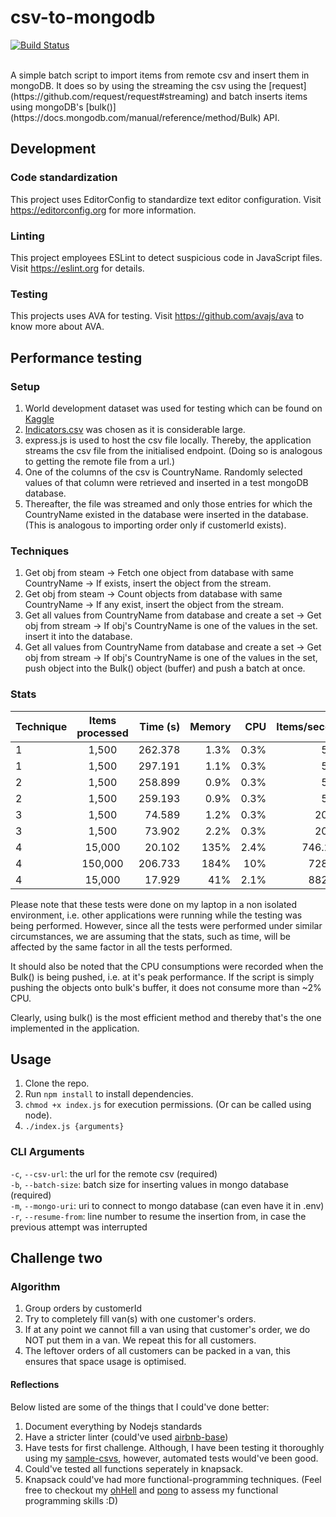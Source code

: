 # csv-to-mongodb
[![Build Status](https://www.travis-ci.com/harsilspatel/csv-to-mongodb.svg?token=yLgWGY7CNm621frWpHzZ&branch=master)](https://www.travis-ci.com/harsilspatel/csv-to-mongodb)

</br>
A simple batch script to import items from remote csv and insert them in mongoDB. It does so by using the streaming the csv using the [request](https://github.com/request/request#streaming) and batch inserts items using mongoDB's [bulk()](https://docs.mongodb.com/manual/reference/method/Bulk) API.

## Development
### Code standardization
This project uses EditorConfig to standardize text editor configuration.
Visit https://editorconfig.org for more information.

### Linting
This project employees ESLint to detect suspicious code in JavaScript files.
Visit https://eslint.org for details.

### Testing
This projects uses AVA for testing.
Visit https://github.com/avajs/ava to know more about AVA.

## Performance testing
### Setup
1. World development dataset was used for testing which can be found on [Kaggle](https://www.kaggle.com/worldbank/world-development-indicators)
2. [Indicators.csv](https://www.kaggle.com/worldbank/world-development-indicators#Indicators.csv) was chosen as it is considerable large.
3. express.js is used to host the csv file locally. Thereby, the application streams the csv file from the initialised endpoint. (Doing so is analogous to getting the remote file from a url.)
4. One of the columns of the csv is CountryName. Randomly selected values of that column were retrieved and inserted in a test mongoDB database.
5. Thereafter, the file was streamed and only those entries for which the CountryName existed in the database were inserted in the database. (This is analogous to importing order only if customerId exists).

### Techniques
1. Get obj from steam -> Fetch one object from database with same CountryName -> If exists, insert the object from the stream.
2. Get obj from steam -> Count objects from database with same CountryName -> If any exist, insert the object from the stream.
3. Get all values from CountryName from database and create a set -> Get obj from stream -> If obj's CountryName is one of the values in the set. insert it into the database.
4. Get all values from CountryName from database and create a set -> Get obj from stream -> If obj's CountryName is one of the values in the set, push object into the Bulk() object (buffer) and push a batch at once.

### Stats

| Technique     | Items processed | Time (s)  | Memory | CPU | Items/second | Links | Screenshot|
| ------------- |:-------------:| -----:|-----:| -----:| -----:|  -----:| -----:|
| 1 | 1,500     |    262.378 | 1.3% | 0.3% | 5.72 | [🔗](/performance-testing/test-4.11.29-AM-Indicators-1500.json) | [📸](/performance-testing/v1-1.png) |
| 1 | 1,500     |    297.191 | 1.1% | 0.3% | 5.05 | [🔗](/performance-testing/test-5.10.02-AM-Indicators-1500.json) | [📸](/performance-testing/v1-2.png) |
| 2 | 1,500     |    258.899 | 0.9% | 0.3% | 5.81 | [🔗](/performance-testing/test-5.17.45-AM-Indicators-1500.json) | [📸](/performance-testing/v2-1.png) |
| 2 | 1,500     |    259.193 | 0.9% | 0.3% | 5.79 | [🔗](/performance-testing/test-5.23.40-AM-Indicators-1500.json) | [📸](/performance-testing/v2-2.png) |
| 3 | 1,500     |    74.589 | 1.2% | 0.3% | 20.13| [🔗](/performance-testing/test-5.44.47-AM-Indicators-1500.json) | [📸](/performance-testing/v3-1.png) |
| 3 | 1,500     |    73.902 | 2.2% | 0.3% | 20.29 | [🔗](/performance-testing/test-5.46.13-AM-Indicators-1500.json) | [📸](/performance-testing/v3-2.png) |
| 4 | 15,000      |    20.102 |  135% | 2.4% | 746.226 | [🔗](/performance-testing/test-6.28.00-AM-Indicators-15000.json) | [📸](v4-1.png) |
| 4 | 150,000     |    206.733 | 184% | 10% | 728.15 | [🔗](/performance-testing/test-6.37.26-AM-Indicators-150000.json) | [📸](v4-2.png) |
| 4 | 15,000      |  17.929 | 41% | 2.1% | 882.35 | [🔗](/performance-testing/test-11.41.37-AM-Indicators-15000.json) | [📸](v4-3.png) |

Please note that these tests were done on my laptop in a non isolated environment, i.e. other applications were running while the testing was being performed. However, since all the tests were performed under similar circumstances, we are assuming that the stats, such as time, will be affected by the same factor in all the tests performed.

It should also be noted that the CPU consumptions were recorded when the Bulk() is being pushed, i.e. at it's peak performance. If the script is simply pushing the objects onto bulk's buffer, it does not consume more than ~2% CPU.

Clearly, using bulk() is the most efficient method and thereby that's the one implemented in the application.

## Usage
1. Clone the repo.
2. Run `npm install` to install dependencies.
3. `chmod +x index.js` for execution permissions. (Or can be called using node).
4. `./index.js {arguments}`

### CLI Arguments
`-c`, `--csv-url`: the url for the remote csv (required) </br>
`-b`, `--batch-size`: batch size for inserting values in mongo database (required) </br>
`-m`, `--mongo-uri`: uri to connect to mongo database (can even have it in .env) </br>
`-r`, `--resume-from`: line number to resume the insertion from, in case the previous attempt was interrupted </br>


## Challenge two
### Algorithm
1. Group orders by customerId
2. Try to completely fill van(s) with one customer's orders.
3. If at any point we cannot fill a van using that customer's order, we do NOT put them in a van. We repeat this for all customers.
4. The leftover orders of all customers can be packed in a van, this ensures that space usage is optimised.


#### Reflections
Below listed are some of the things that I could've done better:
1. Document everything by Nodejs standards
2. Have a stricter linter (could've used [airbnb-base](https://www.npmjs.com/package/eslint-config-airbnb-base))
3. Have tests for first challenge. Although, I have been testing it thoroughly using my [sample-csvs](https://github.com/harsilspatel/csv-to-mongodb/tree/master/sample-csvs), however, automated tests would've been good.
4. Could've tested all functions seperately in knapsack.
5. Knapsack could've had more functional-programming techniques. (Feel free to checkout my [ohHell](https://github.com/harsilspatel/ohHell) and [pong](https://github.com/harsilspatel/pong-breakout) to assess my functional programming skills :D)
